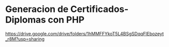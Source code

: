 # Generacion de Certificados-Diplomas con PHP

https://drive.google.com/drive/folders/1hMMFFYkoT5L4BSgSDqqFlEbozeyt_r8M?usp=sharing